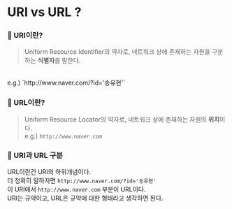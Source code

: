 # URI vs URL ?

### 🎯 URI이란?
> Uniform Resource Identifier의 약자로, 네트워크 상에 존재하는 자원을 구분하는 **식별자**를 말한다.
<br>
e.g.) `http://www.naver.com/?id='송유현'`


### 🎯 URL이란?
> Uniform Resource Locator의 약자로, 네트워크 상에 존재하는 자원의 **위치**이다.<br>
e.g.) `http://www.naver.com`


### 🎯 URI과 URL 구분
URL이란건 URI의 하위개념이다.<br>
더 정확히 말하자면
`http://www.naver.com/?id='송유현'`<br>
이 URI에서 `http://www.naver.com` 부분이 URL이다.
<br>
URI는 규약이고, URL은 규약에 대한 형태라고 생각하면 된다.